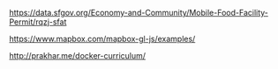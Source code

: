 https://data.sfgov.org/Economy-and-Community/Mobile-Food-Facility-Permit/rqzj-sfat

https://www.mapbox.com/mapbox-gl-js/examples/

http://prakhar.me/docker-curriculum/
